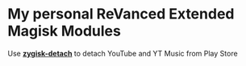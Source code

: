 # My personal ReVanced Extended Magisk Modules
Use [**zygisk-detach**](https://github.com/j-hc/zygisk-detach) to detach YouTube and YT Music from Play Store
